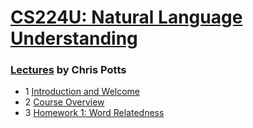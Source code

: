 # [CS224U: Natural Language Understanding](http://web.stanford.edu/class/cs224u/)

### [Lectures](https://www.youtube.com/user/stanfordonline/videos) by Chris Potts
- 1 [Introduction and Welcome](https://www.youtube.com/watch?v=rha64cQRLs8&)
- 2 [Course Overview](https://www.youtube.com/watch?v=2w_qYPxuzeA)
- 3 [Homework 1: Word Relatedness](https://www.youtube.com/watch?v=egEzcwbej1E)

